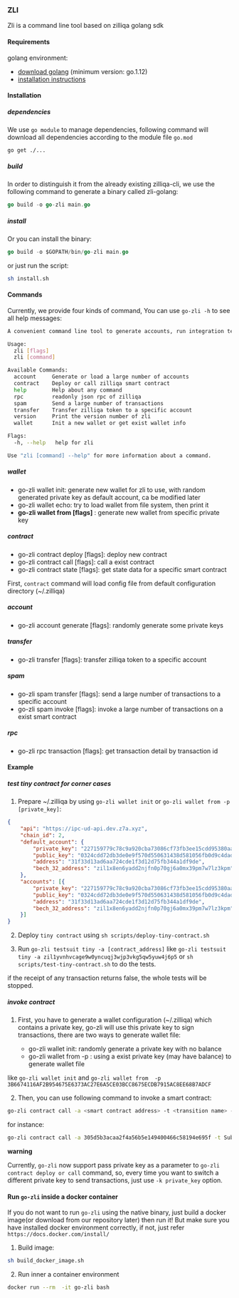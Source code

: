 ### ZLI

Zli is a command line tool based on zilliqa golang sdk

#### Requirements

golang environment: 


* [download golang](https://golang.org/dl/) (minimum version: go.1.12)
* [installation instructions](https://golang.org/doc/install)

#### Installation

<h5> dependencies </h5>

We use `go module` to manage dependencies, following command will download all dependencies according to the module file `go.mod`

```
go get ./...
```

<h5> build </h5>

In order to distinguish it from the already existing zilliqa-cli, we use the following command to generate a binary called zli-golang:

```go
go build -o go-zli main.go
```

<h5> install </h5>

Or you can install the binary:

```go
go build -o $GOPATH/bin/go-zli main.go
```

or just run the script:

```bash
sh install.sh
```

#### Commands

Currently, we provide four kinds of command, You can use `go-zli -h` to see all help messages:

```bash
A convenient command line tool to generate accounts, run integration testings or run http server .etc

Usage:
  zli [flags]
  zli [command]

Available Commands:
  account     Generate or load a large number of accounts
  contract    Deploy or call zilliqa smart contract
  help        Help about any command
  rpc         readonly json rpc of zilliqa
  spam        Send a large number of transactions
  transfer    Transfer zilliqa token to a specific account
  version     Print the version number of zli
  wallet      Init a new wallet or get exist wallet info

Flags:
  -h, --help   help for zli

Use "zli [command] --help" for more information about a command.

```

<h5> wallet </h5>

* go-zli wallet init: generate new wallet for zli to use, with random generated private key as default account, ca be modified later
* go-zli wallet echo: try to load wallet from file system, then print it
* **go-zli wallet from [flags]** : generate new wallet from specific private key


<h5> contract </h5>

* go-zli contract deploy [flags]: deploy new contract
* go-zli contract call [flags]: call a exist contract
* go-zli contract state [flags]: get state data for a specific smart contract

First, `contract` command will load config file from default configuration directory (~/.zilliqa)

<h5> account </h5>

* go-zli account generate [flags]: randomly generate some private keys

<h5> transfer </h5>

* go-zli transfer [flags]: transfer zilliqa token to a specific account

<h5> spam </h5>

* go-zli spam transfer [flags]: send a large number of transactions to a specific account
* go-zli spam invoke [flags]: invoke a large number of transactions on a exist smart contract

<h5> rpc </h5>

* go-zli rpc transaction [flags]: get transaction detail by transaction id

#### Example

<h5> test tiny contract for corner cases </h5>

1. Prepare ~/.zilliqa by using `go-zli wallet init` or `go-zli wallet from -p [private_key]`:

```json
{
	"api": "https://ipc-ud-api.dev.z7a.xyz",
	"chain_id": 2,
	"default_account": {
		"private_key": "227159779c78c9a920cba73086cf73fb3ee15cdd95380aa3b93757669e345300",
		"public_key": "0324cdd72db3de0e9f570d550631438d581056fb0d9c4daddbad2928eaf49f54ee",
		"address": "31f33d13ad6aa724cde1f3d12d75fb344a1df9de",
		"bech_32_address": "zil1x8en6yadd2njfn0p70gj6a0mx39pm7w7lz3kpm"
	},
	"accounts": [{
		"private_key": "227159779c78c9a920cba73086cf73fb3ee15cdd95380aa3b93757669e345300",
		"public_key": "0324cdd72db3de0e9f570d550631438d581056fb0d9c4daddbad2928eaf49f54ee",
		"address": "31f33d13ad6aa724cde1f3d12d75fb344a1df9de",
		"bech_32_address": "zil1x8en6yadd2njfn0p70gj6a0mx39pm7w7lz3kpm"
	}]
}
```

2. Deploy `tiny contract` using `sh scripts/deploy-tiny-contract.sh`

3. Run `go-zli testsuit tiny -a [contract_address]` like `go-zli testsuit tiny -a zil1yvnhvcage9w0yncuqj3wjp3vkg5qw5yuw4j6p5` or `sh scripts/test-tiny-contract.sh` to do the tests.

if the receipt of any transaction returns false, the whole tests will be stopped.

<h5> invoke contract </h5>

1. First, you have to generate a wallet configuration (~/.zilliqa) which contains a private key, go-zli will use this private key to sign
transactions, there are two ways to generate wallet file:

    * go-zli wallet init: randomly generate a private key with no balance
    * go-zli wallet from -p <private key>: using a exist private key (may have balance) to generate wallet file

like `go-zli wallet init` and `go-zli wallet from  -p  3B6674116AF2B954675E6373AC27E6A5CE03BCC8675ECDB7915AC8EE68B7ADCF`

2. Then, you can use following command to invoke a smart contract:

```bash
go-zli contract call -a <smart contract address> -t <transition name> -r <parameter>
```

for instance:

```bash
go-zli contract call -a 305d5b3acaa2f4a56b5e149400466c58194e695f -t SubmitTransaction -r "[{\"vname\":\"recipient\",\"type\":\"ByStr20\",\"value\":\"0x381f4008505e940ad7681ec3468a719060caf796\"},{\"vname\":\"amount\",\"type\":\"Uint128\",\"value\":\"10\"},{\"vname\":\"tag\",\"type\":\"String\",\"value\":\"a\"}]"
```

**warning**

Currently, `go-zli` now support pass private key as a parameter to `go-zli contract deploy or call` command, so, every time
you want to switch a different private key to send transactions, just use `-k private_key` option.

#### Run `go-zli` inside a docker container

If you do not want to run `go-zli` using the native binary, just build a docker image(or download from our repository later) 
then run it! But make sure you have installed docker environment correctly, if not, just refer `https://docs.docker.com/install/`

1. Build image:

```bash
sh build_docker_image.sh
```

2. Run inner a container environment

```bash
docker run --rm  -it go-zli bash
```
